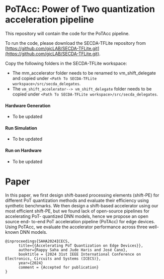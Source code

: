 # PoTAcc: Power of Two quantization acceleration pipeline

This repository will contain the code for the PoTAcc pipeline.

To run the code, please download the SECDA-TFLite repository from
[https://github.com/gicLAB/SECDA-TFLite.git](https://github.com/gicLAB/SECDA-TFLite.git).

Copy the following folders in the SECDA-TFLite workspace:

- The mm_accelerator folder needs to be renamed to vm_shift_delegate and copied under `<Path To SECDA-TFLite workspace>/src/secda_delegates`.
- The `vm_shift_accelerator--> vm_shift_delegate` folder needs to be copied under `<Path To SECDA-TFLite workspace>/src/secda_delegates`.

#### Hardware Generation

- To be updated

#### Run Simulation

- To be updated

#### Run on Hardware

- To be updated

# Paper

In this paper, we first design shift-based processing elements
(shift-PE) for different PoT quantization methods and evaluate
their efficiency using synthetic benchmarks. We then design a
shift-based accelerator using our most efficient shift-PE, but
we found lack of open-source pipelines for accelerating PoT-
quantized DNN models, hence we propose an open source end-
to-end PoT acceleration pipeline (PoTAcc) for edge devices.
Using PoTAcc, we evaluate the accelerator performance across
three well-known DNN models.

```
@inproceedings{SAHA2024ICECS,
      title={{Accelerating PoT Quantization on Edge Devices}}, 
      author={Rappy Saha and Jude Haris and José Cano},
      booktitle = {2024 31st IEEE International Conference on Electronics, Circuits and Systems (ICECS)},
      year={2024}
      comment = {Accepted for publication}
}
```

